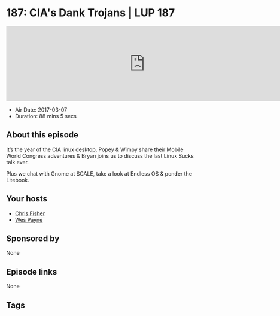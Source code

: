 # 187: CIA's Dank Trojans | LUP 187

<iframe src="https://player.fireside.fm/v2/RUkczH-V+rRG90L_1?theme=dark" width="740" height="200" frameborder="0" scrolling="no"></iframe>

* Air Date: 2017-03-07
* Duration: 88 mins 5 secs

## About this episode

It’s the year of the CIA linux desktop, Popey & Wimpy share their Mobile World Congress adventures & Bryan joins us to discuss the last Linux Sucks talk ever.

Plus we chat with Gnome at SCALE, take a look at Endless OS & ponder the Litebook.

## Your hosts
* [Chris Fisher](https://linuxunplugged.com/hosts/chrislas)
* [Wes Payne](https://linuxunplugged.com/hosts/wes)

## Sponsored by

None



## Episode links

None



## Tags

